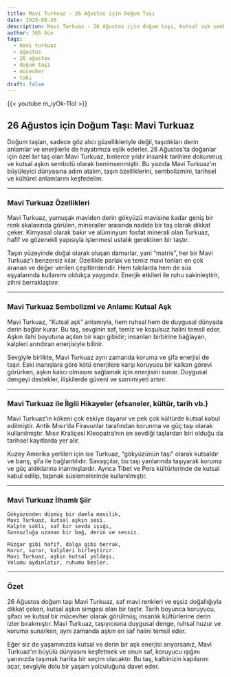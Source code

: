 ```yaml
---
title: Mavi Turkuaz - 26 Ağustos için Doğum Taşı
date: 2025-08-26
description: Mavi Turkuaz - 26 Ağustos için doğum taşı, Kutsal aşk sembolü. Bu özel taşın derin anlamını öğrenin.
author: 365 Gün
tags:
  - mavi turkuaz
  - ağustos
  - 26 ağustos
  - doğum taşı
  - mücevher
  - takı
draft: false
---
```


{{< youtube m_iyOk-11oI >}}

## 26 Ağustos için Doğum Taşı: Mavi Turkuaz

Doğum taşları, sadece göz alıcı güzellikleriyle değil, taşıdıkları derin anlamlar ve enerjilerle de hayatımıza eşlik ederler. 26 Ağustos’ta doğanlar için özel bir taş olan Mavi Turkuaz, binlerce yıldır insanlık tarihine dokunmuş ve kutsal aşkın sembolü olarak benimsenmiştir. Bu yazıda Mavi Turkuaz’ın büyüleyici dünyasına adım atalım, taşın özelliklerini, sembolizmini, tarihsel ve kültürel anlamlarını keşfedelim.

---

### Mavi Turkuaz Özellikleri

Mavi Turkuaz, yumuşak maviden derin gökyüzü mavisine kadar geniş bir renk skalasında görülen, mineraller arasında nadide bir taş olarak dikkat çeker. Kimyasal olarak bakır ve alüminyum fosfat minerali olan Turkuaz, hafif ve gözenekli yapısıyla işlenmesi ustalık gerektiren bir taştır.

Taşın yüzeyinde doğal olarak oluşan damarlar, yani “matris”, her bir Mavi Turkuaz’ı benzersiz kılar. Özellikle parlak ve temiz mavi tonları en çok aranan ve değer verilen çeşitlerdendir. Hem takılarda hem de süs eşyalarında kullanımı oldukça yaygındır. Enerjik etkileri ile ruhu sakinleştirir, zihni berraklaştırır.

---

### Mavi Turkuaz Sembolizmi ve Anlamı: Kutsal Aşk

Mavi Turkuaz, “Kutsal aşk” anlamıyla, hem ruhsal hem de duygusal dünyada derin bağlar kurar. Bu taş, sevginin saf, temiz ve koşulsuz halini temsil eder. Aşkın ilahi boyutuna açılan bir kapı gibidir; insanları birbirine bağlayan, kalpleri arındıran enerjisiyle bilinir.

Sevgiyle birlikte, Mavi Turkuaz aynı zamanda koruma ve şifa enerjisi de taşır. Eski inanışlara göre kötü enerjilere karşı koruyucu bir kalkan görevi görürken, aşkın kalıcı olmasını sağlamak için enerjisini sunar. Duygusal dengeyi destekler, ilişkilerde güveni ve samimiyeti artırır.

---

### Mavi Turkuaz ile İlgili Hikayeler (efsaneler, kültür, tarih vb.)

Mavi Turkuaz’ın kökeni çok eskiye dayanır ve pek çok kültürde kutsal kabul edilmiştir. Antik Mısır’da Firavunlar tarafından korunma ve güç taşı olarak kullanılmıştır. Mısır Kraliçesi Kleopatra’nın en sevdiği taşlardan biri olduğu da tarihsel kayıtlarda yer alır.

Kuzey Amerika yerlileri için ise Turkuaz, “gökyüzünün taşı” olarak kutsaldır ve barış, şifa ile bağlantılıdır. Savaşçılar, bu taşı yanlarında taşıyarak koruma ve güç aldıklarına inanmışlardır. Ayrıca Tibet ve Pers kültürlerinde de kutsal kabul edilip, tapınak süslemelerinde kullanılmıştır.

---

### Mavi Turkuaz İlhamlı Şiir

```
Gökyüzünden düşmüş bir damla mavilik,  
Mavi Turkuaz, kutsal aşkın sesi.  
Kalpte saklı, saf bir sevda ışığı,  
Sonsuzluğa uzanan bir bağ, derin ve sessiz.

Rüzgar gibi hafif, dalga gibi berrak,  
Korur, sarar, kalpleri birleştirir.  
Mavi Turkuaz, aşkın kutsal yoldaşı,  
Yolumu aydınlatır, ruhumu besler.
```

---

### Özet

26 Ağustos doğum taşı Mavi Turkuaz, saf mavi renkleri ve eşsiz doğallığıyla dikkat çeken, kutsal aşkın simgesi olan bir taştır. Tarih boyunca koruyucu, şifacı ve kutsal bir mücevher olarak görülmüş; insanlık kültürlerine derin izler bırakmıştır. Mavi Turkuaz, taşıyıcısına duygusal denge, ruhsal huzur ve koruma sunarken, aynı zamanda aşkın en saf halini temsil eder.

Eğer siz de yaşamınızda kutsal ve derin bir aşk enerjisi arıyorsanız, Mavi Turkuaz’ın büyülü dünyasını keşfetmek ve onun saf, koruyucu ışığını yanınızda taşımak harika bir seçim olacaktır. Bu taş, kalbinizin kapılarını açar, sevgiyle dolu bir yaşam yolculuğuna davet eder.